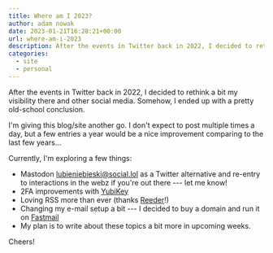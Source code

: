 ```yaml
---
title: Where am I 2023?
author: adam nowak
date: 2023-01-21T16:28:21+00:00
url: where-am-i-2023
description: After the events in Twitter back in 2022, I decided to rethink a bit my visibility there and other social media. Somehow, I ended up with a pretty old-school conclusion.
categories:
  - site
  - personal
---
```


After the events in Twitter back in 2022, I decided to rethink a bit my visibility there and other social media. Somehow, I ended up with a pretty old-school conclusion.

I'm giving this blog/site another go. I don't expect to post multiple times a day, but a few entries a year would be a nice improvement comparing to the last few years…

Currently, I'm exploring a few things:

- Mastodon [lubieniebieski@social.lol][1] as a Twitter alternative and re-entry to interactions in the webz if you're out there --- let me know!
- 2FA improvements with [YubiKey][3]
- Loving RSS more than ever (thanks [Reeder][4]!)
- Changing my e-mail setup a bit --- I decided to buy a domain and run it on [Fastmail][2]
- My plan is to write about these topics a bit more in upcoming weeks.

Cheers!

[1]: https://social.lol/@lubieniebieski
[2]: https://ref.fm/u29262816 "Referral link for Fastmail - get 10% off your first year!"
[3]: https://www.yubico.com/
[4]: https://reederapp.com/ "Reeder 4 for Mac and iOS"
